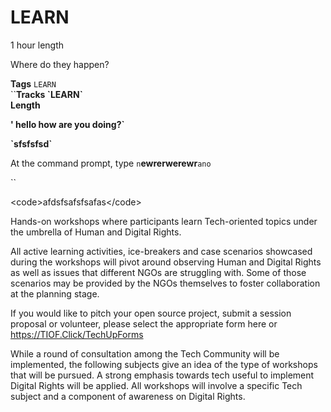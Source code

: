 # LEARN

1 hour length

Where do they happen?





**Tags** `LEARN`\
``**Tracks  \`**LEARN**\`**\
**Length**&#x20;

**' hello how are you doing?\`**

**\`sfsfsfsd\`**

At the command prompt, type `n`**ewrerwerewr**`ano`

``

\<code>afdsfsafsfsafas\</code>



Hands-on workshops where participants learn Tech-oriented topics under the umbrella of Human and Digital Rights.

All active learning activities, ice-breakers and case scenarios showcased during the workshops will pivot around observing Human and Digital Rights as well as issues that different NGOs are struggling with. Some of those scenarios may be provided by the NGOs themselves to foster collaboration at the planning stage.

If you would like to pitch your open source project, submit a session proposal or volunteer, please select the appropriate form here or https://TIOF.Click/TechUpForms

While a round of consultation among the Tech Community will be implemented, the following subjects give an idea of the type of workshops that will be pursued. A strong emphasis towards tech useful to implement Digital Rights will be applied. All workshops will involve a specific Tech subject and a component of awareness on Digital Rights.







